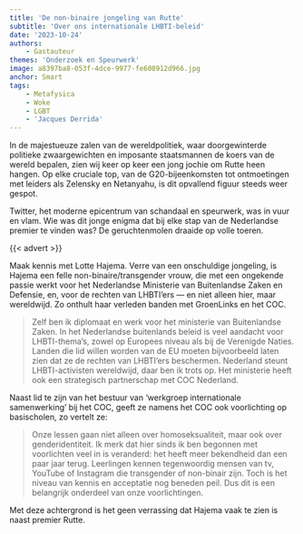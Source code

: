 ```yaml
---
title: 'De non-binaire jongeling van Rutte'
subtitle: 'Over ons internationale LHBTI-beleid'
date: '2023-10-24'
authors:
    - Gastauteur
themes: 'Onderzoek en Speurwerk'
image: a8397ba8-053f-4dce-9977-fe608912d966.jpg
anchor: Smart
tags:
    - Metafysica
    - Woke
    - LGBT
    - 'Jacques Derrida'
---
```


In de majestueuze zalen van de wereldpolitiek, waar doorgewinterde politieke zwaargewichten en imposante staatsmannen de koers van de wereld bepalen, zien wij keer op keer een jong jochie om Rutte heen hangen. Op elke cruciale top, van de G20-bijeenkomsten tot ontmoetingen met leiders als Zelensky en Netanyahu, is dit opvallend figuur steeds weer gespot.

Twitter, het moderne epicentrum van schandaal en speurwerk, was in vuur en vlam. Wie was dit jonge enigma dat bij elke stap van de Nederlandse premier te vinden was? De geruchtenmolen draaide op volle toeren.

{{< advert >}}

Maak kennis met Lotte Hajema. Verre van een onschuldige jongeling, is Hajema een felle non-binaire/transgender vrouw, die met een ongekende passie werkt voor het Nederlandse Ministerie van Buitenlandse Zaken en Defensie, en, voor de rechten van LHBTI’ers — en niet alleen hier, maar wereldwijd. Zo onthult haar verleden banden met GroenLinks en het COC.

>Zelf ben ik diplomaat en werk voor het ministerie van Buitenlandse Zaken. In het Nederlandse buitenlands beleid is veel aandacht voor LHBTI-thema’s, zowel op Europees niveau als bij de Verenigde Naties. Landen die lid willen worden van de EU moeten bijvoorbeeld laten zien dat ze de rechten van LHBTI’ers beschermen. Nederland steunt LHBTI-activisten wereldwijd, daar ben ik trots op. Het ministerie heeft ook een strategisch partnerschap met COC Nederland.

Naast lid te zijn van het bestuur van ‘werkgroep internationale samenwerking’ bij het COC, geeft ze namens het COC ook voorlichting op basischolen, zo vertelt ze:

>Onze lessen gaan niet alleen over homoseksualiteit, maar ook over genderidentiteit. Ik merk dat hier sinds ik ben begonnen met voorlichten veel in is veranderd: het heeft meer bekendheid dan een paar jaar terug. Leerlingen kennen tegenwoordig mensen van tv, YouTube of Instagram die transgender of non-binair zijn. Toch is het niveau van kennis en acceptatie nog beneden peil. Dus dit is een belangrijk onderdeel van onze voorlichtingen.

Met deze achtergrond is het geen verrassing dat Hajema vaak te zien is naast premier Rutte.
